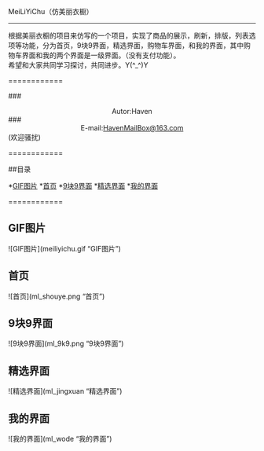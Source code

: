 MeiLiYiChu（仿美丽衣橱）
  
************

   根据美丽衣橱的项目来仿写的一个项目，实现了商品的展示，刷新，排版，列表选项等功能，分为首页，9块9界面，精选界面，购物车界面，和我的界面，其中购物车界面和我的两个界面是一级界面。（没有支付功能）。<br>
   希望和大家共同学习探讨，共同进步。Y(^_^)Y

============

###<div align = center>Autor:Haven</div>
###<div align = center>E-mail:HavenMailBox@163.com</div>(欢迎骚扰)

============

##目录

*[GIF图片](#GIF图片)
*[首页](#首页)
*[9块9界面](#9块9界面)
*[精选界面](#精选界面)
*[我的界面](#我的界面)

============

GIF图片
------------

![GIF图片](meiliyichu.gif  “GIF图片”)

首页
------------

![首页](ml_shouye.png “首页”)

9块9界面
------------

![9块9界面](ml_9k9.png “9块9界面”)

精选界面
------------

![精选界面](ml_jingxuan “精选界面”)

我的界面
------------

![我的界面](ml_wode “我的界面”)




